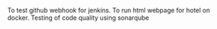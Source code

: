 To test github webhook for jenkins. To run html webpage for hotel on docker. 
Testing of code quality using sonarqube

